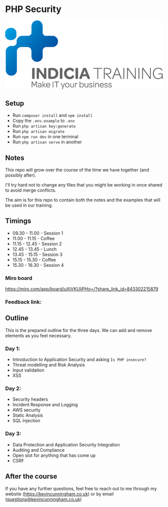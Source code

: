 # PHP Security

![](./INDICIA_Logo.png)

## Setup

-   Run `composer install` and `npm install`
-   Copy the `.env.example` to `.env`
-   Run `php artisan key:generate`
-   Run `php artisan migrate`
-   Run `npm run dev` in one terminal
-   Run `php artisan serve` in another

## Notes

This repo will grow over the course of the time we have together (and possibly after).

I'll try hard not to change any files that you might be working in once shared to avoid merge conflicts.

The aim is for this repo to contain both the notes and the examples that will be used in our training.

## Timings

-   09.30 - 11.00 - Session 1
-   11.00 - 11.15 - Coffee
-   11.15 - 12.45 - Session 2
-   12.45 - 13.45 - Lunch
-   13.45 - 15.15 - Session 3
-   15.15 - 15.30 - Coffee
-   15.30 - 16.30 - Session 4

### Miro board

https://miro.com/app/board/uXjVKUIjPHo=/?share_link_id=843302215879

### Feedback link:

## Outline

This is the prepared outline for the three days. We can add and remove elements as you feel necessary.

### Day 1:

-   Introduction to Application Security and asking `Is PHP insecure?`
-   Threat modelling and Risk Analysis
-   Input validation
-   XSS

### Day 2:

-   Security headers
-   Incident Response and Logging
-   AWS security
-   Static Analysis
-   SQL Injection

### Day 3:

-   Data Protection and Application Security Integration
-   Auditing and Compliance
-   Open slot for anything that has come up
-   CSRF

## After the course

If you have any further questions, feel free to reach out to me through my website (https://kevincunningham.co.uk) or by email (questions@kevincunningham.co.uk)
